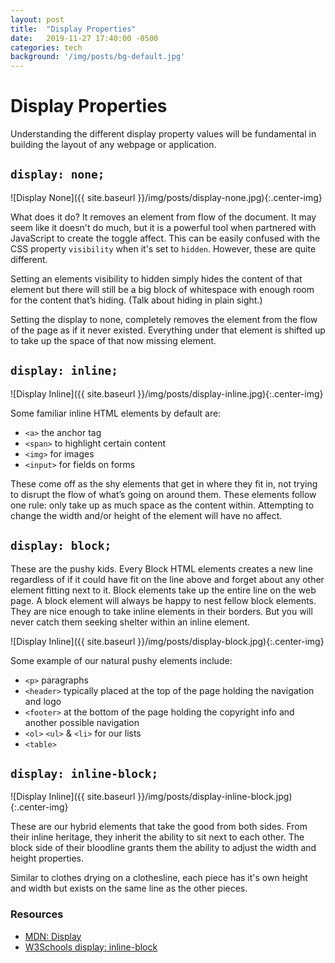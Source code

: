 ```yaml
---
layout: post
title:  "Display Properties"
date:   2019-11-27 17:40:00 -0500
categories: tech
background: '/img/posts/bg-default.jpg'
---
```


# Display Properties

Understanding the different display property values will be fundamental in building the layout of any webpage or application.

## `display: none;`

![Display None]({{ site.baseurl }}/img/posts/display-none.jpg){:.center-img}

What does it do? It removes an element from flow of the document.
It may seem like it doesn't do much, but it is a powerful tool when partnered with JavaScript to create the toggle affect.
This can be easily confused with the CSS property `visibility` when it's set to `hidden`. However, these are quite different. 

Setting an elements visibility to hidden simply hides the content of that element but there will still be a big block of whitespace with enough room for the content that’s hiding. (Talk about hiding in plain sight.)

 Setting the display to none, completely removes the element from the flow of the page as if it never existed. Everything under that element is shifted up to take up the space of that now missing element. 

## `display: inline;`

![Display Inline]({{ site.baseurl }}/img/posts/display-inline.jpg){:.center-img}

Some familiar inline HTML elements by default are:
- `<a>` the anchor tag
- `<span>` to highlight certain content
- `<img>` for images
- `<input>` for fields on forms

These come off as the shy elements that get in where they fit in, not trying to disrupt the flow of what’s going on around them. These elements follow one rule: only take up as much space as the content within. Attempting to change the width and/or height of the element will have no affect. 

## `display: block;`

These are the pushy kids. Every Block HTML elements creates a new line regardless of if it could have fit on the line above and forget about any other element fitting next to it. Block elements take up the entire line on the web page. A block element will always be happy to nest fellow block elements. They are nice enough to take inline elements in their borders.  But you will never catch them seeking shelter within an inline element. 

![Display Inline]({{ site.baseurl }}/img/posts/display-block.jpg){:.center-img}

Some example of our natural pushy elements include:
- `<p>` paragraphs
- `<header>` typically placed at the top of the page holding the navigation and logo
- `<footer>` at the bottom of the page holding the copyright info and another possible navigation
- `<ol>` `<ul>` & `<li>` for our lists
- `<table>`

## `display: inline-block;`

![Display Inline]({{ site.baseurl }}/img/posts/display-inline-block.jpg){:.center-img}

These are our hybrid elements that take the good from both sides. From their inline heritage, they inherit the ability to sit next to each other. The block side of their bloodline grants them the ability to adjust the width and height properties. 

Similar to clothes drying on a clothesline, each piece has it's own height and width but exists on the same line as the other pieces.

### Resources
- [MDN: Display](https://developer.mozilla.org/en-US/docs/Web/CSS/display)
- [W3Schools display: inline-block](https://www.w3schools.com/Css/css_inline-block.asp)